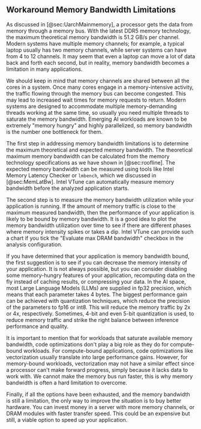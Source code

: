 ## Workaround Memory Bandwidth Limitations

As discussed in [@sec:UarchMainmemory], a processor gets the data from memory through a memory bus. With the latest DDR5 memory technology, the maximum theoretical memory bandwidth is 51.2 GB/s per channel. Modern systems have multiple memory channels; for example, a typical laptop usually has two memory channels, while server systems can have from 4 to 12 channels. It may seem that even a laptop can move a lot of data back and forth each second, but in reality, memory bandwidth becomes a limitation in many applications.

We should keep in mind that memory channels are shared between all the cores in a system. Once many cores engage in a memory-intensive activity, the traffic flowing through the memory bus can become congested. This may lead to increased wait times for memory requests to return. Modern systems are designed to accommodate multiple memory-demanding threads working at the same time, so usually you need multiple threads to saturate the memory bandwidth. Emerging AI workloads are known to be extremely "memory hungry" and highly parallelized, so memory bandwidth is the number one bottleneck for them.

The first step in addressing memory bandwidth limitations is to determine the maximum theoretical and expected memory bandwidth. The theoretical maximum memory bandwidth can be calculated from the memory technology specifications as we have shown in [@sec:roofline]. The expected memory bandwidth can be measured using tools like Intel Memory Latency Checker or `lmbench`, which we discussed in [@sec:MemLatBw]. Intel VTune can automatically measure memory bandwidth before the analyzed application starts.

The second step is to measure the memory bandwidth utilization while your application is running. If the amount of memory traffic is close to the maximum measured bandwidth, then the performance of your application is likely to be bound by memory bandwidth. It is a good idea to plot the memory bandwidth utilization over time to see if there are different phases where memory intensity spikes or takes a dip. Intel VTune can provide such a chart if you tick the "Evaluate max DRAM bandwidth" checkbox in the analysis configuration.

If you have determined that your application is memory bandwidth bound, the first suggestion is to see if you can decrease the memory intensity of your application. It is not always possible, but you can consider disabling some memory-hungry features of your application, recomputing data on the fly instead of caching results, or compressing your data. In the AI space, most Large Language Models (LLMs) are supplied in fp32 precision, which means that each parameter takes 4 bytes. The biggest performance gain can be achieved with quantization techniques, which reduce the precision of the parameters to fp16 or int8. This will reduce the memory traffic by 2x or 4x, respectively. Sometimes, 4-bit and even 5-bit quantization is used, to reduce memory traffic and strike the right balance between inference performance and quality.

It is important to mention that for workloads that saturate available memory bandwidth, code optimizations don't play a big role as they do for compute-bound workloads. For compute-bound applications, code optimizations like vectorization usually translate into large performance gains. However, for memory-bound workloads, vectorization may not have a similar effect since a processor can't make forward progress, simply because it lacks data to work with. We cannot make the memory bus run faster, this is why memory bandwidth is often a hard limitation to overcome.

Finally, if all the options have been exhausted, and the memory bandwidth is still a limitation, the only way to improve the situation is to buy better hardware. You can invest money in a server with more memory channels, or DRAM modules with faster transfer speed. This could be an expensive but still, a viable option to speed up your application.

